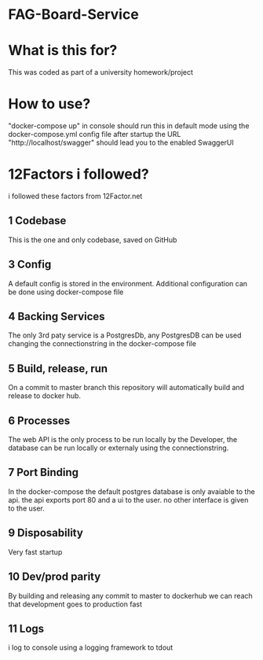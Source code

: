 # FAG-Board-Service

# What is this for?
This was coded as part of a university homework/project

# How to use?
"docker-compose up" in console should run this in default mode using the docker-compose.yml config file
after startup the URL "http://localhost/swagger" should lead you to the enabled SwaggerUI

# 12Factors i followed?
i followed these factors from 12Factor.net

## 1 Codebase
This is the one and only codebase, saved on GitHub

## 3 Config
A default config is stored in the environment. Additional configuration can be done using docker-compose file

## 4 Backing Services
The only 3rd paty service is a PostgresDb, any PostgresDB can be used changing the connectionstring in the docker-compose file

## 5 Build, release, run
On a commit to master branch this repository will automatically build and release to docker hub.

## 6 Processes
The web API is the only process to be run locally by the Developer, the database can be run locally or externaly using the connectionstring.

## 7 Port Binding
In the docker-compose the default postgres database is only avaiable to the api. the api exports port 80 and a ui to the user. no other interface is given to the user.

## 9 Disposability
Very fast startup 

## 10 Dev/prod parity
By building and releasing any commit to master to dockerhub we can reach that development goes to production fast

## 11 Logs
i log to console using a logging framework to tdout
